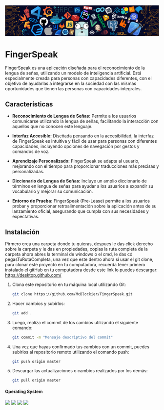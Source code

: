 ![Github Banner](https://github.com/Jaydeep-Yadav/Jaydeep-Yadav/blob/main/banner.png)

# FingerSpeak

FingerSpeak es una aplicación diseñada para el reconocimiento de la lengua de señas, utilizando un modelo de inteligencia artificial. Está especialmente creada para personas con capacidades diferentes, con el objetivo de ayudarlas a integrarse en la sociedad con las mismas oportunidades que tienen las personas con capacidades integrales.

## Características

- **Reconocimiento de Lengua de Señas:** Permite a los usuarios comunicarse utilizando la lengua de señas, facilitando la interacción con aquellos que no conocen este lenguaje.

- **Interfaz Accesible:** Diseñada pensando en la accesibilidad, la interfaz de FingerSpeak es intuitiva y fácil de usar para personas con diferentes capacidades, incluyendo opciones de navegación por gestos y comandos de voz.

- **Aprendizaje Personalizado:** FingerSpeak se adapta al usuario, mejorando con el tiempo para proporcionar traducciones más precisas y personalizadas.

- **Diccionario de Lengua de Señas:** Incluye un amplio diccionario de términos en lengua de señas para ayudar a los usuarios a expandir su vocabulario y mejorar su comunicación.

- **Entorno de Prueba:** FingerSpeak (Pre-Lease) permite a los usuarios probar y proporcionar retroalimentación sobre la aplicación antes de su lanzamiento oficial, asegurando que cumpla con sus necesidades y expectativas.

## Instalación

Pirmero crea una carpeta donde tu quieras, despues le das click derecho sobre la carpeta y le das en propiedades, copias la ruta completa de la carpeta
ahora abres la terminal de windows o el cmd, le das cd pegasTuRutaCompleta, una vez que este dentro ahora si usar el git clone, para clonar este proyecto
en tu computadora, recuerda tener primero instalado el gitHub en tu computadora desde este link lo puedes descargar: https://desktop.github.com/

1. Clona este repositorio en tu máquina local utilizando Git:
   ```bash
   git clone https://github.com/McBlockier/FingerSpeak.git

2. Hacer cambios y subirlos:
   ```bash
   git add .
   
3. Luego, realiza el commit de los cambios utilizando el siguiente comando:
   ```bash
   git commit -m "Mensaje descriptivo del commit"
   
4. Una vez que hayas confirmado tus cambios con un commit, puedes subirlos al repositorio remoto utilizando el comando push:
   ```bash
   git push origin master
   
5. Descargar las actualizaciones o cambios realizados por los demás:
   ```bash
   git pull origin master


<h4> Operating System </h4>
<span>
  <img src="https://img.shields.io/badge/Linux-FCC624?style=for-the-badge&logo=linux&logoColor=black">
  <img src="https://img.shields.io/badge/Ubuntu-E95420?style=for-the-badge&logo=ubuntu&logoColor=white">
  <img src="https://img.shields.io/badge/Windows-0078D6?style=for-the-badge&logo=windows&logoColor=white">
  <img src="https://img.shields.io/badge/Android-3DDC84?style=for-the-badge&logo=android&logoColor=white">
</span>
